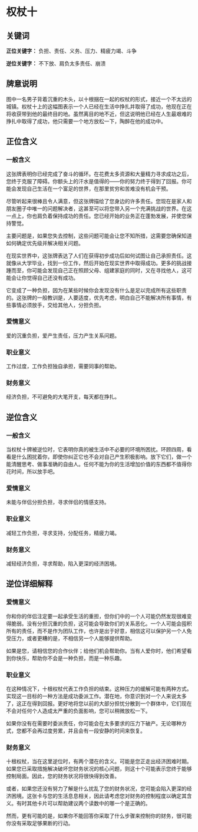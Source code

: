 # 权杖十

## 关键词

**正位关键字：** 负担、责任、义务、压力、精疲力竭、斗争

**逆位关键字：** 不下放、肩负太多责任、崩溃

## 牌意说明

图中一名男子背着沉重的木头，以十根捆在一起的权杖的形式，接近一个不太远的城镇。权杖十上的这幅图表示一个人已经在生活中挣扎并取得了成功，他现在正在将收获带到他的最终目的地。虽然离目的地不近，但这说明他已经在人生最艰难的挣扎中取得了成功，他只需要一个地方放松一下，陶醉在他的成功中。

## 正位含义

### 一般含义

这张牌表明你已经完成了奋斗的循环。在花费太多资源和大量精力寻求成功之后，您终于克服了障碍。你额头上的汗水是值得的——你的努力终于得到了回报。你可能会发现自己生活在一个富足的世界，在那里贫穷和苦难没有机会干预。

尽管听起来很棒且令人满意，但这张牌描绘了您身边的许多责任。您现在是家人和朋友圈子中唯一的问题解决者，这甚至可以将您带入另一个充满挑战的世界。在这一点上，你也肩负着保持成功的责任。您已经开始的业务正在蓬勃发展，并使您保持警觉。

主要问题是，如果您失去控制，这些问题可能会让您不知所措，这需要您确保知道如何确定优先级并解决相关问题。

在现实世界中，这张牌表达了人们在获得初步成功后如何试图让自己承担责任。这就像从大学毕业，找到一份工作，然后开始在现实世界中取得成功。更多的挑战接踵而至，你可能会发现自己正在照顾父母、组建家庭的同时，又在寻找他人，这可能会让你觉得自己还没有成功。

它变成了一种负担，因为在某些时候你会发现没有什么是足以完成所有这些职责的。这张牌的一般教训是，人要适度，优先考虑，明白自己不能解决所有事情，有些事情必须放手，交给其他人，分担负担。

### 爱情意义

爱的沉重负担，爱产生责任，压力产生关系问题。

### 职业意义

工作过度，工作负担独自承担，需要同事的帮助。

### 财务意义

经济负担，不可避免的大笔开支，每天都在挣扎。

## 逆位含义

### 一般含义

当权杖十牌被逆位时，它表明你真的被生活中不必要的环境所困扰。环顾四周，看看是什么困扰着你，即使你纠正它也不会对自己产生积极影响。放下它们，做一个能清醒思考、做事准确的自由人。任何不能为你的生活增加价值的东西都不值得你花时间，所以放手吧。

### 爱情意义

未能与伴侣分担负担，寻求伴侣的情感支持。

### 职业意义

减轻工作负担，寻求支持，分配任务，精疲力竭。

### 财务意义

减轻经济负担，寻求帮助，陷入更深的经济困境。

## 逆位详细解释

### 爱情意义

你和你的伴侣注定要一起承受生活的重担，但你们中的一个人可能仍然发现很难变得脆弱。没有分担沉重的负担，这可能会导致你们的关系恶化。一个人可能会囤积所有的责任，而不是作为团队工作，也许是出于好意，相信这可以保护另一个人免受压力，或者更糟的是，不相信另一个人能够提供帮助。

如果是您，请相信您的合作伙伴；给他们机会帮助你。当有人爱你时，他们希望看到你快乐，帮助你不会是一种负担，而是一种乐趣。

### 职业意义

在这种情况下，十根权杖代表工作负担的结束。这种压力的缓解可能有两种方式。实现这一目标的一种方法是成功委派工作。潜在地，你意识到对一个人来说太多了，这正在得到回报。更好地将您以前的大部分担忧分散到一个群体中，它们现在不会对任何个人造成太严重的负面影响，您可以稍微放松一下。

如果你没有在需要时委派责任，你可能会在太多要求的压力下破产。无论哪种方式，您都不会再过度劳累，并且会有一段安静的时间来恢复。

### 财务意义

十根权杖，当在这里逆位时，有两个潜在的含义。可能是您正走出经济困难时期。如果您已采取措施解决破坏您财务状况的核心问题，则这十个可能表示您终于能够控制局面。因此，您的财务状况将很快得到改善。

或者，如果您还没有努力了解是什么扰乱了您的财务状况，您可能会陷入更深的经济困境。这张卡与您的生活息息相关，因此请考虑您对财务的控制程度以确定其含义。有时其他卡片可以帮助建议两个读数中的哪一个是正确的。

然而，更有可能的是，如果你不能回答你采取了什么步骤来控制你的财务，很可能你没有采取足够果断的行动。